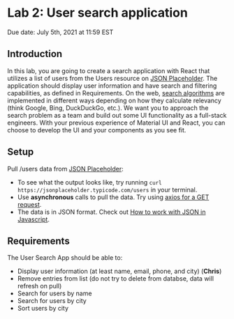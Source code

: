 # Lab 2: User search application
Due date: July 5th, 2021 at 11:59 EST

## Introduction
In this lab, you are going to create a search application with React that utilizes a list of users from the Users resource on [JSON Placeholder](https://jsonplaceholder.typicode.com/). The application should display user information and have search and filtering capabilities, as defined in Requirements. On the web, [search algorithms](https://en.wikipedia.org/wiki/Search_algorithm) are implemented in different ways depending on how they calculate relevancy (think Google, Bing, DuckDuckGo, etc.). We want you to approach the search problem as a team and build out some UI functionality as a full-stack engineers. With your previous experience of Material UI and React, you can choose to develop the UI and your components as you see fit.

## Setup
  Pull /users data from [JSON Placeholder](https://jsonplaceholder.typicode.com/):
+ To see what the output looks like, try running
  `curl https://jsonplaceholder.typicode.com/users`
  in your terminal.
+ Use **asynchronous** calls to pull the data. Try using [axios for a GET request](https://careerkarma.com/blog/axios-get/).
+ The data is in JSON format. Check out [How to work with JSON in Javascript](https://www.digitalocean.com/community/tutorials/how-to-work-with-json-in-javascript).


## Requirements
The User Search App should be able to:
+ Display user information (at least name, email, phone, and city) (**Chris**)
+ Remove entries from list (do not try to delete from databse, data will refresh on pull)
+ Search for users by name
+ Search for users by city
+ Sort users by city
